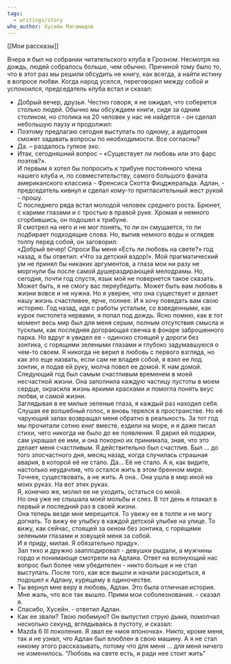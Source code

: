 ```yaml
---
tags:
  - writings/story
who_author: Хусейн Магомадов
---
```

[[Мои рассказы]]


Вчера я был на собрании читательского клуба в Грозном. Несмотря на дождь, людей собралось больше, чем обычно. Причиной тому было то, что в этот раз мы решили обсудить не книгу, как всегда, а найти истину в вопросе любви. Когда народ уселся, переговорил между собой и успокоился, председатель клуба встал и сказал:
- Добрый вечер, друзья. Честно говоря, я не ожидал, что соберется столько людей. Обычно мы обсуждаем книги, сидя за одним столиком, но столика на 20 человек у нас не найдется - он сделал небольшую паузу и продолжил:
- Поэтому предлагаю сегодня выступать по одному, а аудитория сможет задавать вопросы по необходимости. Все согласны?
- Да. – раздалось гулкое эхо.
- Итак, сегодняшний вопрос – «Существует ли любовь или это фарс поэтов?».  
И первым я хотел бы попросить к трибуне постоянного члена нашего клуба и, по совместительству, самого большого фаната американского классика - Френсиса Скотта Фицджеральда. Адлан, - председатель кивнул и сделал кому-то пригласительный жест рукой - прошу.  
С последнего ряда встал молодой человек среднего роста. Брюнет, с карими глазами и с тростью в правой руке. Хромая и немного сгорбившись, он подошел к трибуне.  
Я смотрел на него и не мог понять, то ли он смущается, то ли подбирает подходящие слова. Но, выпив немного воды и оглядев толпу перед собой, он заговорил:  
«Добрый вечер!
Спроси Вы меня «Есть ли любовь на свете?» год назад, я бы ответил: «Что за детский вздор!». Мой прагматический ум не принял бы никаких аргументов, а глаза мои ни разу не моргнули бы после самой душераздирающей мелодрамы.
Но, сегодня, почти год спустя, язык мой не повернется такое сказать. Может быть, я не смогу вас переубедить. Может быть вам любовь в жизни вовсе и не нужна. Но я уверен, что она существует и делает нашу жизнь счастливее, ярче, полнее. И я хочу поведать вам свою историю.
Год назад, идя с работы усталым, со взведенными, как курок пистолета нервами, я попал под дождь. Ясно помню, как в тот момент весь мир был для меня серым, полным отсутствия смысла и тусклым, как последняя догорающая свечка в фонаре заброшенного парка.
Но вдруг я увидел ее - одиноко стоящей у дороги без зонтика, с горящими зелеными глазами и глубоко задумавшуюся о чем-то своем. Я никогда не верил в любовь с первого взгляда, но как это еще назвать, если сам не владея собой, я взял ее под зонтик, и подав ей руку, молча повел ее домой.
К нам домой.
Следующий год был самым счастливым временем в моей несчастной жизни. Она заполнила каждую частицу пустоты в моем сердце, окрасила жизнь яркими красками и помогла понять вкус любви, и самой жизни.  
Заглядывая в ее милые зеленые глаза, я каждый раз находил себя.  
Слушая ее волшебный голос, я вновь терялся в пространстве.
Но её чарующий запах возвращал меня обратно в реальность.
За тот год мы прочитали сотню книг вместе, ездили на море, и я даже писал стихи, чего никогда не было до ее появления. Я дарил ей подарки, сам украшал ее ими, и она покорно их принимала, зная, что это делает меня счастливым. Я действительно был счастлив.
Был ... до того злосчастного дня, месяц назад, когда случилась страшная авария, в которой её не стало. Да… Её не стало.
А я, как видите, настолько неудачлив, что остался жить в этом бренном мире. Точнее, существовать, а не жить. А она.. Она ушла в мир иной на моих руках. На вот этих руках.  
Я, конечно же, молил ее не уходить, остаться со мной.  
Но она уже не слышала моей мольбы и слез. В тот день я плакал в первый и последний раз в своей жизни.  
Она теперь везде мне мерещится. То увижу ее в толпе и не могу догнать. То вижу ее улыбку в каждой детской улыбке на улице. То вижу, как сейчас, стоящей за окном без зонтика, с горящими зелеными глазами и зовущей меня за собой.  
И я приду, милая. Я обязательно приду».  
Зал тихо и дружно зааплодировал - девушки рыдали, а мужчины гордо и понимающе смотрели на Адлана.
Ответ на волнующий нас вопрос был более чем убедителен - никто больше и не стал выступать.
После того, как все вышли и начали расходиться, я подошел к Адлану, курящему в одиночестве.
- Ты вернул мне веру в любовь, Адлан. Это была отличная история. Мне жаль, что все так вышло. Прими мои соболезнования. - сказал я.
- Спасибо, Хусейн. - ответил Адлан.
- Как ее звали? Твою любимую?
Он выпустил струю дыма, помолчал несколько секунд, вглядываясь в пустоту, и сказал:
- Mazda 6 III поколения. Я звал ее «моя японочка».
Никто, кроме меня, так и не узнал, что Адлан был влюблен в свою машину. А я не стал никому этого рассказывать, потому что для меня … для меня ничего не изменилось.
“Любовь на свете есть, и ради нее стоит жить”